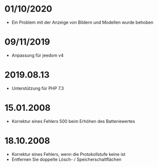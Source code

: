 # 01/10/2020

- Ein Problem mit der Anzeige von Bildern und Modellen wurde behoben

# 09/11/2019

- Anpassung für jeedom v4

# 2019.08.13

- Unterstützung für PHP 7.3

# 15.01.2008

- Korrektur eines Fehlers 500 beim Erhöhen des Batteriewertes

# 18.10.2008

- Korrektur eines Fehlers, wenn die Protokollstufe keine ist
- Entfernen Sie doppelte Lösch- / Speicherschaltflächen
